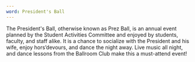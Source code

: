 ```yaml
---
word: President's Ball
---
```


The President's Ball, otherwise known as Prez Ball, is an annual event planned by the Student Activities Committee and enjoyed by students, faculty, and staff alike. It is a chance to socialize with the President and his wife, enjoy hors’devours, and dance the night away. Live music all night, and dance lessons from the Ballroom Club make this a must-attend event!
